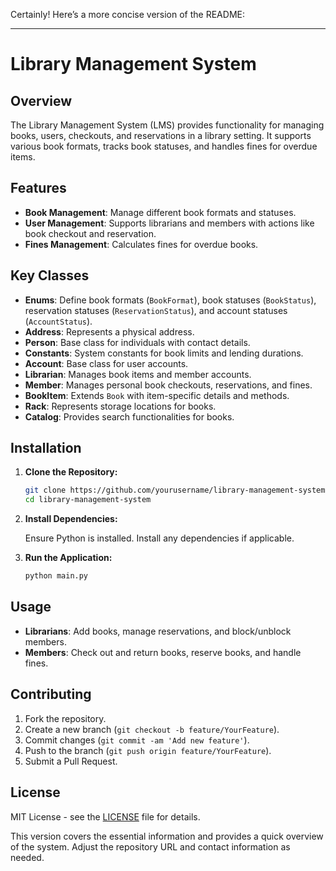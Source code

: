 Certainly! Here’s a more concise version of the README:

---

# Library Management System

## Overview

The Library Management System (LMS) provides functionality for managing books, users, checkouts, and reservations in a library setting. It supports various book formats, tracks book statuses, and handles fines for overdue items.

## Features

- **Book Management**: Manage different book formats and statuses.
- **User Management**: Supports librarians and members with actions like book checkout and reservation.
- **Fines Management**: Calculates fines for overdue books.

## Key Classes

- **Enums**: Define book formats (`BookFormat`), book statuses (`BookStatus`), reservation statuses (`ReservationStatus`), and account statuses (`AccountStatus`).
- **Address**: Represents a physical address.
- **Person**: Base class for individuals with contact details.
- **Constants**: System constants for book limits and lending durations.
- **Account**: Base class for user accounts.
- **Librarian**: Manages book items and member accounts.
- **Member**: Manages personal book checkouts, reservations, and fines.
- **BookItem**: Extends `Book` with item-specific details and methods.
- **Rack**: Represents storage locations for books.
- **Catalog**: Provides search functionalities for books.

## Installation

1. **Clone the Repository:**

    ```bash
    git clone https://github.com/yourusername/library-management-system.git
    cd library-management-system
    ```

2. **Install Dependencies:**

    Ensure Python is installed. Install any dependencies if applicable.

3. **Run the Application:**

    ```bash
    python main.py
    ```

## Usage

- **Librarians**: Add books, manage reservations, and block/unblock members.
- **Members**: Check out and return books, reserve books, and handle fines.

## Contributing

1. Fork the repository.
2. Create a new branch (`git checkout -b feature/YourFeature`).
3. Commit changes (`git commit -am 'Add new feature'`).
4. Push to the branch (`git push origin feature/YourFeature`).
5. Submit a Pull Request.

## License

MIT License - see the [LICENSE](LICENSE) file for details.

This version covers the essential information and provides a quick overview of the system. Adjust the repository URL and contact information as needed.

